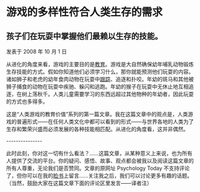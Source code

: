 # 游戏的多样性符合人类生存的需求

## 孩子们在玩耍中掌握他们最赖以生存的技能。

发表于 2008 年 10 月 1 日

从进化的角度来看，游戏的主要目的是[教育](https://www.psychologytoday.com/us/basics/education)。游戏是大自然确保幼年哺乳动物锻炼生存技能的方式。假如你知道他们必须学习什么，那你就能预测他们玩耍的内容。诸如狮子和老虎的幼年食肉动物在玩耍中[跟踪](https://www.psychologytoday.com/us/basics/stalking)、追逐和扑咬。年幼的斑马和其他被狮子捕食的动物在玩耍中疾驰、躲闪和逃跑。年幼的猴子在玩耍中无休止地互相追逐，在树上荡秋千。人类儿童需要学习的东西远超过其他物种的年幼者，因此玩耍的方式也多得多。

这是“人类游戏的教育价值”系列的第一篇文章。我在这篇文章中的观点是，人类游戏的普遍形式——在任何人类文化中都可以看到的形式——与世界各地的人类为了生存和繁荣兴盛而必须发展的各种技能相匹配。从进化的角度看，这并非偶然。

\---------------

此时此刻，你对这一切有什么看法？……这篇文章，从某种意义上来说，也为所有人提供了交流的平台。你的疑问、感悟、故事、观点都会被我以及阅读这篇文章的所有人尊重，无论我们是否赞同。文章的原网址 Psychology Today 不支持评论了，但你可以在我的[脸书](https://www.facebook.com/peter.gray.3572)上留言……关注我之后，我们可以讨论更多有趣的话题。（当然，鼓励大家在这篇文章下面的评论区里发言——译者注）